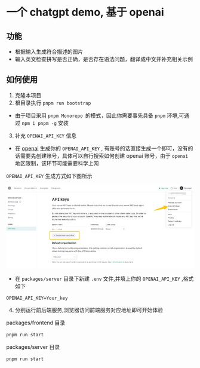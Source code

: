 # 一个 chatgpt demo, 基于 openai

## 功能

- 根据输入生成符合描述的图片
- 输入英文检查拼写是否正确，是否存在语法问题，翻译成中文并补充相关示例

## 如何使用

1. 克隆本项目
2. 根目录执行 `pnpm run bootstrap`

- 由于项目采用 `pnpm Monorepo `的模式，因此你需要事先具备 `pnpm` 环境,可通过 `npm i pnpm -g` 安装

3. 补充 `OPENAI_API_KEY` 信息

- 在 [openai](https://beta.openai.com/) 生成你的 `OPENAI_API_KEY` , 有账号的话直接生成一个即可，没有的话需要先创建账号，具体可以自行搜索如何创建 openai 账号，由于 `openai` 地区限制，该环节可能需要科学上网

`OPENAI_API_KEY` 生成方式如下图所示

<img src="./guide.jpg">

- 在 `packages/server` 目录下新建 `.env` 文件,并填上你的 `OPENAI_API_KEY` ,格式如下

```
OPENAI_API_KEY=Your_key
```

4. 分别运行前后端服务,浏览器访问前端服务对应地址即可开始体验

packages/frontend 目录

```cmd
pnpm run start
```

packages/server 目录

```cmd
pnpm run start
```
